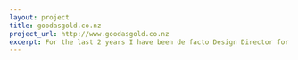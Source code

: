 ```yaml
---
layout: project
title: goodasgold.co.nz
project_url: http://www.goodasgold.co.nz
excerpt: For the last 2 years I have been de facto Design Director for Good As Gold — during which I redesigned their brand, stationery and signage and helped develop a successful online business.
---
```


<script type="application/json" class="data">
{
	"noun": "Design Director",
	"images": [{
		"src": "/assets/img/gag-web/landscape-3col.gif",
		"size": "landscape-3col"
	},{
		"src": "/assets/img/gag-web/landscape-4col.jpg",
		"size": "landscape-4col"
	},{
		"src": "/assets/img/gag-web/portrait-2col.jpg",
		"size": "portrait-2col"
	},{
		"src": "/assets/img/gag-web/portrait-3col.jpg",
		"size": "portrait-3col"
	},{
		"src": "/assets/img/gag-web/square-1col.jpg",
		"size": "square-1col"
	},{
		"src": "/assets/img/gag-web/square-2col.jpg",
		"size": "square-2col"
	},{
		"src": "/assets/img/gag-web/square-3col.jpg",
		"size": "square-3col"
	}]
}
</script>
